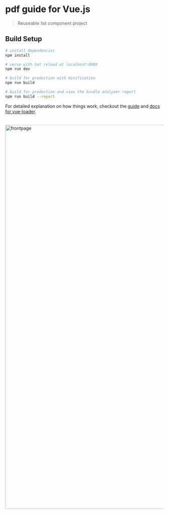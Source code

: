 # pdf guide for Vue.js

> Reuseable list component project

## Build Setup

``` bash
# install dependencies
npm install

# serve with hot reload at localhost:8080
npm run dev

# build for production with minification
npm run build

# build for production and view the bundle analyzer report
npm run build --report
```

For detailed explanation on how things work, checkout the [guide](http://vuejs-templates.github.io/webpack/) and [docs for vue-loader](http://vuejs.github.io/vue-loader).
<br /><br /><br />
<img width="1222" alt="frontpage" src="https://user-images.githubusercontent.com/17901373/26944320-97d211bc-4c88-11e7-9ed3-c30bd2fd7a94.png">

